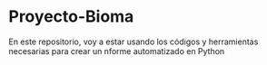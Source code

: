 # Proyecto-Bioma
En este repositorio, voy a estar usando los códigos y herramientas necesarias para crear un nforme automatizado en Python
